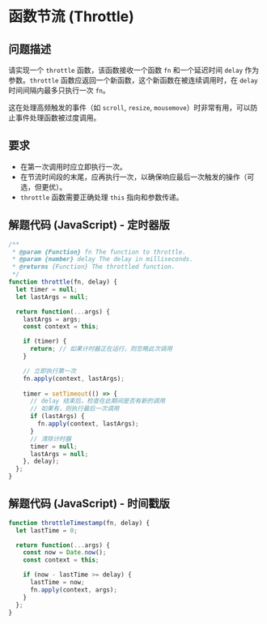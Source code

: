 # 函数节流 (Throttle)

## 问题描述

请实现一个 `throttle` 函数，该函数接收一个函数 `fn` 和一个延迟时间 `delay` 作为参数。`throttle` 函数应返回一个新函数，这个新函数在被连续调用时，在 `delay` 时间间隔内最多只执行一次 `fn`。

这在处理高频触发的事件（如 `scroll`, `resize`, `mousemove`）时非常有用，可以防止事件处理函数被过度调用。

## 要求

- 在第一次调用时应立即执行一次。
- 在节流时间段的末尾，应再执行一次，以确保响应最后一次触发的操作（可选，但更优）。
- `throttle` 函数需要正确处理 `this` 指向和参数传递。

## 解题代码 (JavaScript) - 定时器版

```javascript
/**
 * @param {Function} fn The function to throttle.
 * @param {number} delay The delay in milliseconds.
 * @returns {Function} The throttled function.
 */
function throttle(fn, delay) {
  let timer = null;
  let lastArgs = null;

  return function(...args) {
    lastArgs = args;
    const context = this;

    if (timer) {
      return; // 如果计时器正在运行，则忽略此次调用
    }

    // 立即执行第一次
    fn.apply(context, lastArgs);
    
    timer = setTimeout(() => {
      // delay 结束后，检查在此期间是否有新的调用
      // 如果有，则执行最后一次调用
      if (lastArgs) {
        fn.apply(context, lastArgs);
      }
      // 清除计时器
      timer = null;
      lastArgs = null;
    }, delay);
  };
}
```

## 解题代码 (JavaScript) - 时间戳版

```javascript
function throttleTimestamp(fn, delay) {
  let lastTime = 0;

  return function(...args) {
    const now = Date.now();
    const context = this;

    if (now - lastTime >= delay) {
      lastTime = now;
      fn.apply(context, args);
    }
  };
}
```
